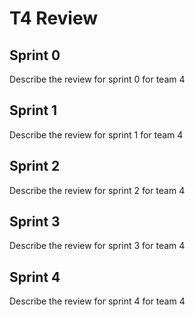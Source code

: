 # T4 Review

## Sprint 0

Describe the review for sprint 0 for team 4

## Sprint 1

Describe the review for sprint 1 for team 4

## Sprint 2

Describe the review for sprint 2 for team 4

## Sprint 3

Describe the review for sprint 3 for team 4

## Sprint 4

Describe the review for sprint 4 for team 4

